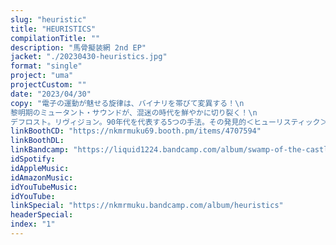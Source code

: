 ```yaml
---
slug: "heuristic"
title: "HEURISTICS"
compilationTitle: ""
description: "馬骨擬装網 2nd EP"
jacket: "./20230430-heuristics.jpg"
format: "single"
project: "uma"
projectCustom: ""
date: "2023/04/30"
copy: "電子の運動が魅せる旋律は、バイナリを帯びて変異する！\n
黎明期のミュータント・サウンドが、混迷の時代を鮮やかに切り裂く！\n
デフロスト。リヴィジョン。90年代を代表する5つの手法。その発見的＜ヒューリスティック＞な用法集！"
linkBoothCD: "https://nkmrmuku69.booth.pm/items/4707594"
linkBoothDL: 
linkBandcamp: "https://liquid1224.bandcamp.com/album/swamp-of-the-castle-ruins"
idSpotify: 
idAppleMusic: 
idAmazonMusic: 
idYouTubeMusic: 
idYouTube: 
linkSpecial: "https://nkmrmuku.bandcamp.com/album/heuristics"
headerSpecial: 
index: "1"
---
```

